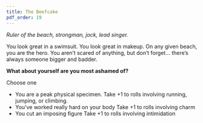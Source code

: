 ```yaml
---
title: The Beefcake
pdf_order: 19
---
```


<div class="playbook">

_Ruler of the beach, strongman, jock, lead singer._

You look great in a swimsuit. You look great in makeup. On any given beach, you are the hero. You aren’t scared of anything, but don’t forget… there’s always someone bigger and badder.

<div class="callout-box">

**What about yourself are you most ashamed of?**

</div>

Choose one

- You are a peak physical specimen. Take +1 to rolls involving running, jumping, or climbing.
- You’ve worked really hard on your body Take +1 to rolls involving charm
- You cut an imposing figure Take +1 to rolls involving intimidation

</div>
